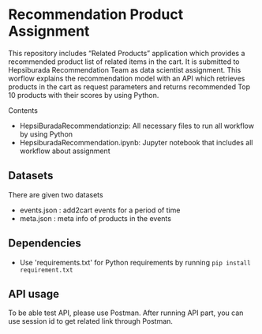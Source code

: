 # Recommendation Product Assignment
This repository includes “Related Products” application which provides a recommended product list of related items in the cart. It is submitted to Hepsiburada Recommendation Team as data scientist assignment. This worflow explains the recommendation model with an API which retrieves products in the cart as request parameters and returns recommended Top 10 products with their scores by using Python. 

Contents
* HepsiBuradaRecommendationzip: All necessary files to run all workflow by using Python
* HepsiburadaRecommendation.ipynb: Jupyter notebook that includes all workflow about assignment

## Datasets
There are given two datasets
* events.json : add2cart events for a period of time
* meta.json : meta info of products in the events

## Dependencies
* Use 'requirements.txt' for Python requirements by running ```pip install requirement.txt```

## API usage
To be able test API, please use Postman. After running API part, you can use session id to get related link through Postman. 
